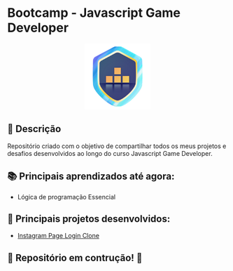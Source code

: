 # Bootcamp - Javascript Game Developer

<p align="center">
  <img src="logo.png" width="150" height="150"/>
</p>

## 🚀 Descrição
Repositório criado com o objetivo de compartilhar todos os meus projetos e desafios desenvolvidos ao longo do curso Javascript Game Developer.

## 📚 Principais aprendizados até agora:
  - Lógica de programação Essencial

## 🔧 Principais projetos desenvolvidos:
  - [Instagram Page Login Clone]()

## 🚧 Repositório em contrução! 🚧
